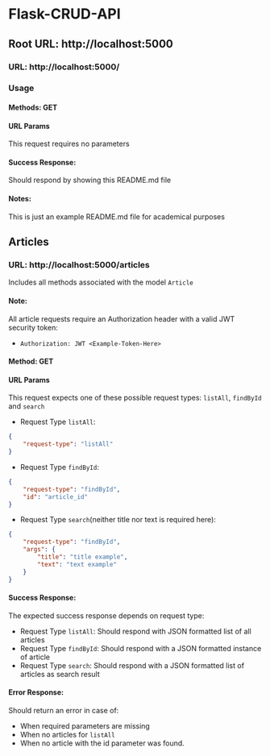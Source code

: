 # Flask-CRUD-API

##    Root URL: http://localhost:5000

###    URL: http://localhost:5000/

###    Usage

#### Methods: GET

#### URL Params

This request requires no parameters

#### Success Response:

Should respond by showing this README.md file

#### Notes:

This is just an example README.md file for academical purposes

##    Articles

###    URL: http://localhost:5000/articles

Includes all methods associated with the model `Article`

#### Note:

All article requests require an Authorization header with a valid JWT security token:

* ``Authorization: JWT <Example-Token-Here>``

#### Method: GET

#### URL Params

This request expects one of these possible request types: `listAll`, `findById` and `search`

* Request Type `listAll`:
```json
{
    "request-type": "listAll"
}
```

* Request Type `findById`:
```json
{
    "request-type": "findById",
    "id": "article_id"
}
```
* Request Type `search`(neither title nor text is required here):
```json
{
    "request-type": "findById",
    "args": {
        "title": "title example", 
        "text": "text example"     
    }
}
```

#### Success Response:

The expected success response depends on request type:

* Request Type `listAll`: Should respond with JSON formatted list of all articles
* Request Type `findById`: Should respond with a JSON formatted instance of article
* Request Type `search`: Should respond with a JSON formatted list of articles as search result

#### Error Response:

Should return an error in case of:

* When required parameters are missing
* When no articles for `listAll` 
* When no article with the id parameter was found.

